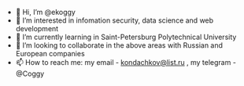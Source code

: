 - 👋 Hi, I’m @ekoggy
- 👀 I’m interested in infomation security, data science and web development
- 🌱 I’m currently learning in Saint-Petersburg Polytechnical University
- 💞️ I’m looking to collaborate in the above areas with Russian and European companies
- 📫 How to reach me: my email - kondachkov@list.ru , my telegram - @Coggy

<!---
ekoggy/ekoggy is a ✨ special ✨ repository because its `README.md` (this file) appears on your GitHub profile.
You can click the Preview link to take a look at your changes.
--->
